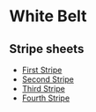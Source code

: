 # White Belt
## Stripe sheets

 - [First Stripe](first.html)
 - [Second Stripe](second.html)
 - [Third Stripe](third.html)
 - [Fourth Stripe](fourth.html)




